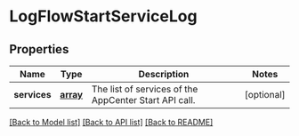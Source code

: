 # LogFlowStartServiceLog

## Properties
Name | Type | Description | Notes
------------ | ------------- | ------------- | -------------
**services** | [**array**](.md) | The list of services of the AppCenter Start API call. | [optional] 

[[Back to Model list]](../README.md#documentation-for-models) [[Back to API list]](../README.md#documentation-for-api-endpoints) [[Back to README]](../README.md)


